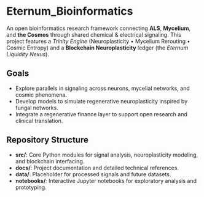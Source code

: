 # Eternum_Bioinformatics
An open bioinformatics research framework connecting **ALS**, **Mycelium**, and **the Cosmos** through shared chemical & electrical signaling. This project features a *Trinity Engine* (Neuroplasticity • Mycelium Rerouting • Cosmic Entropy) and a **Blockchain Neuroplasticity** ledger (the *Eternum Liquidity Nexus*).

## Goals
- Explore parallels in signaling across neurons, mycelial networks, and cosmic phenomena.
- Develop models to simulate regenerative neuroplasticity inspired by fungal networks.
- Integrate a regenerative finance layer to support open research and clinical translation.

## Repository Structure
- **src/**: Core Python modules for signal analysis, neuroplasticity modeling, and blockchain interfacing.
- **docs/**: Project documentation and detailed technical references.
- **data/**: Placeholder for processed signals and future datasets.
- **notebooks/**: Interactive Jupyter notebooks for exploratory analysis and prototyping.

